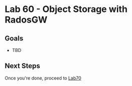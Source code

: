 # Lab 60 - Object Storage with RadosGW

## Goals

* TBD


## Next Steps

Once you're done, proceed to [Lab70](Lab70.md)
